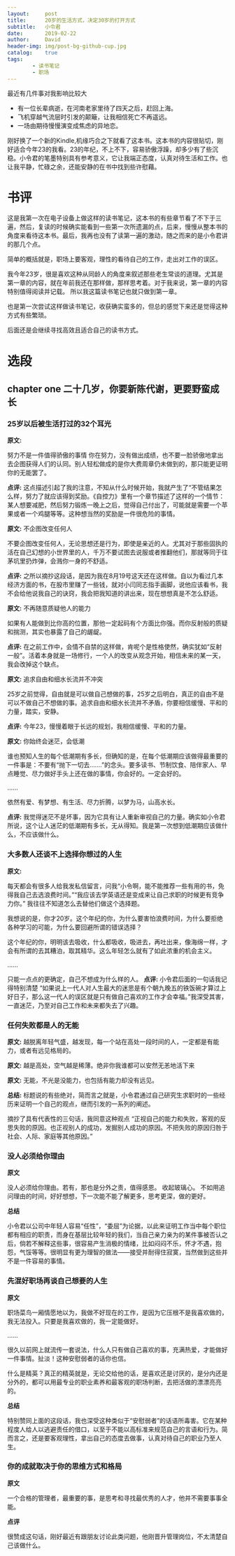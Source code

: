 ```yaml
---
layout:		post
title:		20岁的生活方式，决定30岁的打开方式
subtitle:	小令君
date:       2019-02-22
author:     David
header-img: img/post-bg-github-cup.jpg
catalog: 	true
tags:
		- 读书笔记
		- 职场
---
```


 最近有几件事对我影响比较大

- 有一位长辈病逝，在河南老家里待了四天之后，赶回上海。
- 飞机穿越气流层时引发的颠簸，让我相信死亡不再遥远。
- 一场由期待慢慢演变成焦虑的异地恋。

刚好换了一个新的Kindle,机缘巧合之下就看了这本书。这本书的内容很贴切，刚好适合今年23的我看。23的年纪，不上不下，容易骄傲浮躁，却多少有了些沉稳。小令君的笔墨特别具有参考意义，它让我端正态度，认真对待生活和工作。也让我平静，忙碌之余，还能安静的在书中找到些许慰藉。


# 书评

这是我第一次在电子设备上做这样的读书笔记，这本书的有些章节看了不下于三遍，然后，复读的时候确实能看到一些第一次所遗漏的点，后来，慢慢从整本书的角度来看待这本书。最后，我再也没有了读第一遍的激动，随之而来的是小令君讲的那几个点。

简单的概括就是，职场上要客观，理性的看待自己的工作，走出对工作的误区。

我今年23岁，很是喜欢这种从同龄人的角度来叙述那些老生常谈的道理。尤其是第一章的内容，就在年前我还在那样做，那样思考着。对于我来说，第一章的内容特别值得阅读并记载。
所以我这篇读书笔记也就只做到第一章。

也是第一次尝试这样做读书笔记，收获确实蛮多的，但总的感觉下来还是觉得这种方式有些繁琐。

后面还是会继续寻找高效且适合自己的读书方式。


# 选段

## chapter one 二十几岁，你要新陈代谢，更要野蛮成长
### 25岁以后被生活打过的32个耳光
**原文:**

努力不是一件值得骄傲的事情
你在努力，没有做出成绩，也不要一脸骄傲地拿出去企图获得人们的认同。别人轻松做成的是你大费周章仍未做到的，那只能更证明你的无能罢了。

**点评:**
这点描述引起了我的注意，不知从什么时候开始，我就产生了“不管结果怎么样，努力了就应该得到奖励。《自控力》里有一个章节描述了这样的一个情节：某人想要减肥，然后努力锻炼一晚上之后，觉得自己付出了，可能就是需要一个苹果或者一个鸡腿等等。这种想当然的奖励是一件很危险的事情。
 
**原文:**
不企图改变任何人

不要企图改变任何人，无论思想还是行为，即使是亲近的人。尤其对于那些固执的活在自己幻想的小世界里的人，千万不要试图去说服或者推翻他们，那就等同于往茅坑里扔炸弹，会溅你一身的不舒适。

**点评:**
之所以摘抄这段话，是因为我在8月19号这天还在这样做。自以为看过几本经济方面的书，在股市里赚了一些钱，就对小闫同志指手画脚，说他应该看书，我不会给他说我自己的诀窍，我会把我知道的讲出来，现在想想真是不怎么舒适。

**原文:**
不再随意质疑他人的能力

如果有人能做到比你高的位置，那他一定起码有个方面比你强。而你反射般的质疑和揣测，其实也暴露了自己的龌龊。

**点评:**
在之前工作中，会情不自禁的这样做，肯呢个是性格使然，确实犹如“反射一般”。活着本身就是一场修行，一个人的改变从观念开始，相信未来的某一天，我会改掉这个缺点。


**原文:**
追求自由和细水长流并不冲突

25岁之前觉得，自由就是可以做自己想做的事，25岁之后明白，真正的自由不是可以不做自己不想做的事。追求自由和细水长流并不矛盾，你要相信缓慢、平和的力量，踏实，安静。

**点评:**
今年23，慢慢着眼于长远的规划，我相信缓慢、平和的力量。

**原文:**
你始终会迷茫，会低潮 

谁也预知人生的每个低潮期有多长，但确知的是，在每个低潮期应该做得最重要的一件事是：不要有“抛下一切去.......”的念头。要多读书、节制饮食、陪伴家人、早点睡觉、尽力做好手头上还在做的事情，你会好的。一定会好的。
 
 ......
 
 依然有爱、有梦想、有生活、尽力折腾，以梦为马，山高水长。
 
 **点评:**
我觉得迷茫不是坏事，因为它具有让人重新审视自己的力量。确实如小令君所说，这个让人迷茫的低潮期有多长，无从得知。我是第一次想到低潮期应该做什么，不应该做什么。
 
 ### 大多数人还谈不上选择你想过的人生
 
 
**原文:**

每天都会有很多人给我发私信留言，问我“小令啊，能不能推荐一些有用的书，免得我自己去选浪费时间。”“我应该去学英语还是变成来让自己求职的时候更有竞争力你。”
我往往不知道怎么去替他们做这个选择题。

我想说的是，你才20岁。这个年纪的你，为什么要害怕浪费时间，为什么要拒绝各种学习的可能，为什么要回避所谓的错误选择？

这个年纪的你，明明该去吸收，什么都吸收，吸进去，再吐出来，像海绵一样，才会有所谓的去其糟泊，取其精华。这么年轻怎么就有了如此浓重的机会主义。

 ......
 
 只能一点点的更确定，自己不想成为什么样的人。
 **点评:**
 小令君后面的一句话我记得特别清楚 “如果说上一代人对人生最大的迷思是有个朝九晚五的铁饭碗才算过上好日子，那么这一代人的误区就是只有做自己喜欢的工作才会幸福。”我深受其害，一直迷茫，乃至对自己工作和未来都失去了兴趣。
 
 ### 任何失败都是人的无能
 
 **原文:** 越脱离年轻气盛，越发现，每一个站在高处一段时间的人，一定都是有能力，或者有远见格局的。
 
 **原文:** 越是高处，空气越是稀薄。绝非你我谁都可以安然无恙地活下来
 
 **原文:** 无能，不光是没能力，也包括有能力却没有远见。
 
 **总结:** 标题说的有些绝对，简而言之就是，小令君通过自己研究生求职时的一些经历来证明一个自己的观点，继而引发的一系列的阐述。
 
 摘抄了具有代表性的三句话，我同意这种观点 “正视自己的能力和失败，客观的反思失败的原因。也正视别人的成功，发掘别人成功的原因。不把失败的原因归咎于社会、人际、家庭等其他原因。”
 
 
 
 ### 没人必须给你理由
 
 **原文**
 
 没人必须给你理由。若有，那也是分外之责，值得感恩。
 收起玻璃心。
 不如用追问理由的时间，好好想想，下一次能不能了解更多，思考更深，做的更好。
 
 **总结**
 
 小令君以公司中年轻人容易“任性”，“委屈”为论据，以此来证明工作当中每个职位都有相应的职责，而身在基层比较年轻的我们，当自己亲力亲为的某件事被否认之后，倘若不解释这些事，很容易产生消极的情绪，比如闷闷不乐，怀才不遇，抱怨，气馁等等。很明显有更为理智的做法——接受并耐得住寂寞，当然做到这些并不是一件容易的事情。
 
###  先混好职场再谈自己想要的人生

**原文**

职场菜鸟一厢情愿地以为，我做不好现在的工作，是因为它压根不是我喜欢做的，我无法投入。只要是我喜欢做的，我一定能做好。

……

很久以前网上就流传一套说法，什么人只有做自己喜欢的事，充满热爱，才能做好一件事情。扯淡！这种安慰弱者的话你也信。

什么是精英？真正的精英就是，无论交给他的话，是喜欢还是讨厌的，是分内还是分外的，都可以用最专业的职业素养和最客观的职场判断，去把活做的漂漂亮亮的。

**总结**

特别赞同上面的这段话，我也深受这种类似于“安慰弱者”的话语所毒害。它在某种程度人给人以逃避责任的借口，以至于不能以高标准来规范自己的言语和行为。简而言之，还是要客观理性，拿出自己的态度去做事，认真对待自己的职业乃至人生。

### 你的成就取决于你的思维方式和格局

**原文**

一个合格的管理者，最重要的事，是思考和寻找最优秀的人才，他并不需要事事全能。

**点评**

很赞成这句话，刚好最近有跟朋友讨论此类问题，他刚晋升管理岗位，不太清楚自己该做什么。


